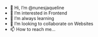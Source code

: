 - 👋 Hi, I’m @nunesjaqueline
- 👀 I’m interested in Frontend
- 🌱 I’m always learning 
- 💞️ I’m looking to collaborate on Websites 
- 📫 How to reach me... 

<!---
nunesjaqueline/nunesjaqueline is a ✨ special ✨ repository because its `README.md` (this file) appears on your GitHub profile.
You can click the Preview link to take a look at your changes.
--->
